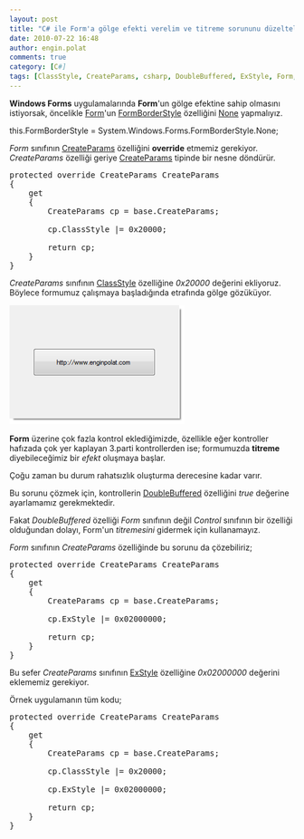 ```yaml
---
layout: post
title: "C# ile Form'a gölge efekti verelim ve titreme sorununu düzeltelim"
date: 2010-07-22 16:48
author: engin.polat
comments: true
category: [C#]
tags: [ClassStyle, CreateParams, csharp, DoubleBuffered, ExStyle, Form, FormBorderStyle, gölge form, override, shadow form]
---
```

**Windows Forms** uygulamalarında **Form**'un gölge efektine sahip olmasını istiyorsak, öncelikle <a href="http://msdn.microsoft.com/library/system.windows.forms.form" target="_blank" rel="noopener">Form</a>'un <a href="http://msdn.microsoft.com/library/system.windows.forms.form.formborderstyle" target="_blank" rel="noopener">FormBorderStyle</a> özelliğini <a href="http://msdn.microsoft.com/library/system.windows.forms.formborderstyle" target="_blank" rel="noopener">None</a> yapmalıyız.



this.FormBorderStyle = System.Windows.Forms.FormBorderStyle.None;</pre>

*Form* sınıfının <a href="http://msdn.microsoft.com/library/system.windows.forms.form.createparams" target="_blank" rel="noopener">CreateParams</a> özelliğini **override** etmemiz gerekiyor. *CreateParams* özelliği geriye <a href="http://msdn.microsoft.com/library/system.windows.forms.createparams" target="_blank" rel="noopener">CreateParams</a> tipinde bir nesne döndürür.

<pre class="brush:csharp">protected override CreateParams CreateParams
{
    get
    {
        CreateParams cp = base.CreateParams;

        cp.ClassStyle |= 0x20000;

        return cp;
    }
}</pre>

*CreateParams* sınıfının <a href="http://msdn.microsoft.com/library/system.windows.forms.createparams.classstyle" target="_blank" rel="noopener">ClassStyle</a> özelliğine *0x20000* değerini ekliyoruz. Böylece formumuz çalışmaya başladığında etrafında gölge gözüküyor.

![Gölgeli Form](/assets/uploads/2010/07/GolgeliForm.png "GolgeliForm")

**Form** üzerine çok fazla kontrol eklediğimizde, özellikle eğer kontroller hafızada çok yer kaplayan 3.parti kontrollerden ise; formumuzda **titreme** diyebileceğimiz bir *efekt* oluşmaya başlar.

Çoğu zaman bu durum rahatsızlık oluşturma derecesine kadar varır.

Bu sorunu çözmek için, kontrollerin <a href="http://msdn.microsoft.com/library/system.windows.forms.control.doublebuffered" target="_blank" rel="noopener">DoubleBuffered</a> özelliğini *true* değerine ayarlamamız gerekmektedir.

Fakat *DoubleBuffered* özelliği *Form* sınıfının değil *Control* sınıfının bir özelliği olduğundan dolayı, Form'un *titremesini* gidermek için kullanamayız.

*Form* sınıfının *CreateParams* özelliğinde bu sorunu da çözebiliriz;

<pre class="brush:csharp">protected override CreateParams CreateParams
{
    get
    {
        CreateParams cp = base.CreateParams;

        cp.ExStyle |= 0x02000000;

        return cp;
    }
}</pre>

Bu sefer *CreateParams* sınıfının <a href="http://msdn.microsoft.com/library/system.windows.forms.createparams.exstyle" target="_blank" rel="noopener">ExStyle</a> özelliğine *0x02000000* değerini eklememiz gerekiyor.

Örnek uygulamanın tüm kodu;

<pre class="brush:csharp">protected override CreateParams CreateParams
{
    get
    {
        CreateParams cp = base.CreateParams;

        cp.ClassStyle |= 0x20000;

        cp.ExStyle |= 0x02000000;

        return cp;
    }
}


